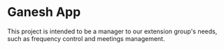 # Ganesh App

This project is intended to be a manager to our extension group's needs, such as frequency control and meetings management.
